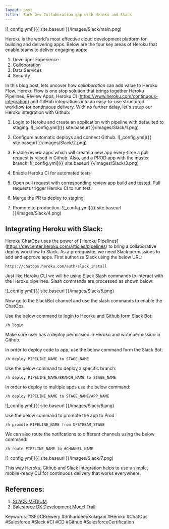 ```yaml
---
layout: post
title:  Sack Dev Collaboration gap with Heroku and Slack
---
```

![_config.yml]({{ site.baseurl }}/images/Slack/main.png)

Heroku is the world’s most effective cloud development platform for building and delivering apps. Below are the four key areas of Heroku that enable teams to deliver engaging apps:

1. Developer Experience 
2. Colloboration 
3. Data Services 
4. Security

In this blog post, lets uncover how *collaboration* can add value to Heroku Flow. Heroku Flow is one stop solution that brings together Heroku Pipelines,  Review Apps, Heroku CI (https://www.heroku.com/continuous-integration) and GitHub integrations into an easy-to-use structured workflow for continuous delivery. With no further delay, let's setup our Heroku integration with Github:
1) Login to Heroku and create an application with pipeline with defaulted to staging.
![_config.yml]({{ site.baseurl }}/images/Slack/1.png)

2) Configure automatic deploys and connect Github. 
![_config.yml]({{ site.baseurl }}/images/Slack/2.png)

3) Enable review apps which will create a new app every-time a pull request is raised in Github. Also, add a PROD app with the master branch. 
![_config.yml]({{ site.baseurl }}/images/Slack/3.png)

4) Enable Heroku CI for automated tests 

5) Open pull request with corresponding review app build and tested. Pull requests trigger Heroku CI to run test.

6) Merge the PR to deploy to staging.

7) Promote to production.
![_config.yml]({{ site.baseurl }}/images/Slack/4.png)

## Integrating Heroku with Slack:

Heroku ChatOps uses the power of [Heroku Pipelines] (https://devcenter.heroku.com/articles/pipelines) to bring a collaborative deploy workflow to Slack. As a prerequisite, we need Slack permissions to add and approve apps.
First authorize Slack using the below URL:
```
https://chatops.heroku.com/auth/slack_install

```

Just like Heroku CLI we will be using Slack Slash commands to interact with the Heroku pipelines. Slash commands are processed as shown below:

![_config.yml]({{ site.baseurl }}/images/Slack/5.png)

Now go to the SlackBot channel and use the slash commands to enable the ChatOps.

Use the below command to login to Heorku and Github form Slack Bot:

```
/h login 

```
Make sure user has a deploy permission in Heroku and write permission in Github. 

In order to deploy code to app, use the below command form the Slack Bot:

```
/h deploy PIPELINE_NAME to STAGE_NAME

```
Use the below command to deploy a specific branch:

```
/h deploy PIPELINE_NAME/BRANCH_NAME to STAGE_NAME

```
In order to deploy to multiple apps use the below command:

```
/h deploy PIPELINE_NAME to STAGE_NAME/APP_NAME

```
![_config.yml]({{ site.baseurl }}/images/Slack/6.png)

Use the below command to promote the app to Prod 
```
/h promote PIPELINE_NAME from UPSTREAM_STAGE

```
We can also route the notifcations to different channels using the below command:

```
/h route PIPELINE_NAME to #CHANNEL_NAME

```
![_config.yml]({{ site.baseurl }}/images/Slack/7.png)

This way Heroku, Github and Slack integration helps to use a simple, mobile-ready CLI for continuous delivery that works everywhere. 

## References:
1. [SLACK MEDIUM](https://medium.com/slack-developer-blog/https-medium-com-slack-developer-blog-building-heroku-chatops-for-slack-f85ef2a3a94) 
1. [Salesforce DX Development Model Trail](https://trailhead.salesforce.com/trails/sfdx_get_started/modules/sfdx_dev_model)


Keywords: #SFDCBrewery #SriharideepKolagani #Heroku #ChatOps #Salesforce #Slack #CI #CD #Github #SalesforceCertification
